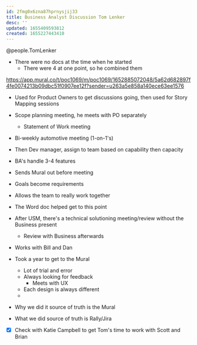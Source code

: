 ```yaml
---
id: 2fmg0x6zna87hprnysjij33
title: Business Analyst Discussion Tom Lenker
desc: ''
updated: 1655409593812
created: 1655227443410
---
```


@people.TomLenker

- There were no docs at the time when he started
  - There were 4 at one point, so he combined them 

<https://app.mural.co/t/poc1069/m/poc1069/1652885072048/5a62d682897f4fe0074213b09dbc51f0907ee12f?sender=u263a5e858a140ece63ee1576>

- Used for Product Owners to get discussions going, then used for Story Mapping sessions
- Scope planning meeting, he meets with PO separately
  - Statement of Work meeting
- Bi-weekly automotive meeting (1-on-1's)
- Then Dev manager, assign to team based on capability then capacity
- BA's handle 3-4 features
- Sends Mural out before meeting
- Goals become requirements
- Allows the team to really work together
- The Word doc helped get to this point
- After USM, there's a technical solutioning meeting/review without the Business present
  - Review with Business afterwards
- Works with Bill and Dan
- Took a year to get to the Mural
  - Lot of trial and error
  - Always looking for feedback
    - Meets with UX 
  - Each design is always different
  - 

- Why we did it source of truth is the Mural
- What we did source of truth is Rally/Jira

- [x] Check with Katie Campbell to get Tom's time to work with Scott and Brian
